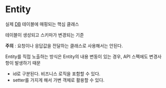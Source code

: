 # Entity
실제 [DB](DB) 테이블에 매핑되는 핵심 클래스

테이블이 생성되고 스키마가 변경되는 기준

**주의** : 요청이나 응답값을 전달하는 클래스로 사용해서는 안된다.

Entity를 직접 노출하는 방식은 Entity의 내용 변동이 있는 경우, API 스펙에도 변경사항이 발생하기 때문

- id로 구분된다. 비즈니스 로직을 포함할 수 있다. 
- setter를 가지게 해서 가변 객체로 활용할 수 있다.